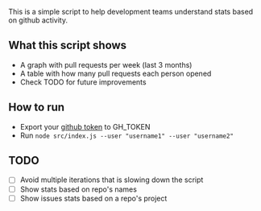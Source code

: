 This is a simple script to help development teams understand stats based on github activity.

## What this script shows

* A graph with pull requests per week (last 3 months)
* A table with how many pull requests each person opened
* Check TODO for future improvements

## How to run

* Export your [github token](https://developer.github.com/v4/guides/forming-calls/#authenticating-with-graphql) to GH_TOKEN
* Run `node src/index.js --user "username1" --user "username2"`

## TODO

 - [ ] Avoid multiple iterations that is slowing down the script
 - [ ] Show stats based on repo's names
 - [ ] Show issues stats based on a repo's project
